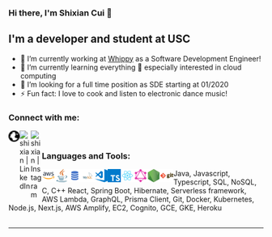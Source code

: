 ### Hi there, I'm Shixian Cui 👋

## I'm a developer and student at USC 

- 🔭 I’m currently working at [Whippy][whippy] as a Software Development Engineer!
- 🌱 I’m currently learning everything 🤣 especially interested in cloud computing
- 👯 I’m looking for a full time position as SDE starting at 01/2020
- ⚡ Fun fact: I love to cook and listen to electronic dance music!

### Connect with me:

[<img align="left" alt="shixian" width="22px" src="https://raw.githubusercontent.com/iconic/open-iconic/master/svg/globe.svg" />][website]
[<img align="left" alt="shixian | LinkedIn" width="22px" src="https://cdn.jsdelivr.net/npm/simple-icons@v3/icons/linkedin.svg" />][linkedin]
[<img align="left" alt="shixian | Instagram" width="22px" src="https://cdn.jsdelivr.net/npm/simple-icons@v3/icons/instagram.svg" />][instagram]

<br />

### Languages and Tools:

<img align="left" alt="AWS" width="26px" src="https://raw.githubusercontent.com/github/explore/80688e429a7d4ef2fca1e82350fe8e3517d3494d/topics/aws/aws.png" />
<img align="left" alt="Java" width="26px" src="https://raw.githubusercontent.com/github/explore/80688e429a7d4ef2fca1e82350fe8e3517d3494d/topics/java/java.png" />
<img align="left" alt="SQL" width="26px" src="https://raw.githubusercontent.com/github/explore/80688e429a7d4ef2fca1e82350fe8e3517d3494d/topics/sql/sql.png" />
<img align="left" alt="MySQL" width="26px" src="https://raw.githubusercontent.com/github/explore/80688e429a7d4ef2fca1e82350fe8e3517d3494d/topics/mysql/mysql.png" />
<img align="left" alt="Visual Studio Code" width="26px" src="https://raw.githubusercontent.com/github/explore/80688e429a7d4ef2fca1e82350fe8e3517d3494d/topics/visual-studio-code/visual-studio-code.png" />
<img align="left" alt="TypeScript" width="26px" src="https://raw.githubusercontent.com/github/explore/80688e429a7d4ef2fca1e82350fe8e3517d3494d/topics/typescript/typescript.png" />
<img align="left" alt="React" width="26px" src="https://raw.githubusercontent.com/github/explore/80688e429a7d4ef2fca1e82350fe8e3517d3494d/topics/react/react.png" />
<img align="left" alt="GraphQL" width="26px" src="https://raw.githubusercontent.com/github/explore/80688e429a7d4ef2fca1e82350fe8e3517d3494d/topics/graphql/graphql.png" />
<img align="left" alt="Node.js" width="26px" src="https://raw.githubusercontent.com/github/explore/80688e429a7d4ef2fca1e82350fe8e3517d3494d/topics/nodejs/nodejs.png" />
<img align="left" alt="Git" width="26px" src="https://raw.githubusercontent.com/github/explore/80688e429a7d4ef2fca1e82350fe8e3517d3494d/topics/git/git.png" />
Java, Javascript, Typescript, SQL, NoSQL, C, C++
React, Spring Boot, Hibernate, Serverless framework, AWS Lambda, GraphQL, Prisma Client,
Git, Docker, Kubernetes, Node.js, Next.js, AWS Amplify, EC2, Cognito, GCE, GKE, Heroku

<br />
<br />

---

[whippy]: https://www.hellowhippy.com
[website]: https://github.com/shixianc
[instagram]: https://www.instagram.com/csxxsccsx/
[linkedin]: linkedin.com/in/shixian-cui-2814ab187
